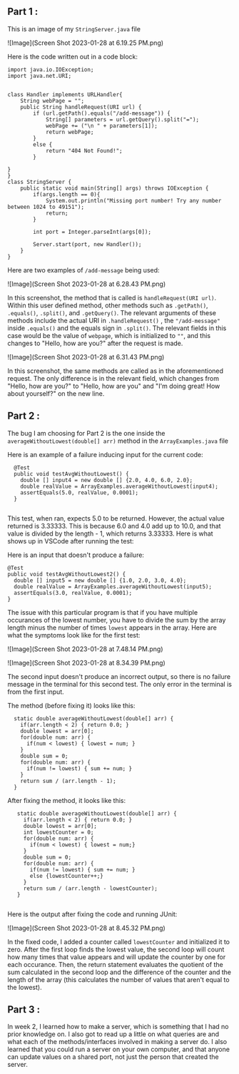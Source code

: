 __Part 1__ : 
---

This is an image of my `StringServer.java` file

![Image](Screen Shot 2023-01-28 at 6.19.25 PM.png)

Here is the code written out in a code block:
```
import java.io.IOException;
import java.net.URI;


class Handler implements URLHandler{
    String webPage = "";
    public String handleRequest(URI url) {
        if (url.getPath().equals("/add-message")) {
            String[] parameters = url.getQuery().split("=");
            webPage += ("\n " + parameters[1]);
            return webPage;
        }
        else {
            return "404 Not Found!"; 
        }
        
}
}
class StringServer {
    public static void main(String[] args) throws IOException {
        if(args.length == 0){
            System.out.println("Missing port number! Try any number between 1024 to 49151");
            return;
        }

        int port = Integer.parseInt(args[0]);

        Server.start(port, new Handler());
    }
}
```
Here are two examples of `/add-message` being used:

![Image](Screen Shot 2023-01-28 at 6.28.43 PM.png)

In this screenshot, the method that is called is `handleRequest(URI url)`. Within this user defined method, other methods such as `.getPath()`, `.equals()`, `.split()`, and `.getQuery()`. The relevant arguments of these methods include the actual URI in `.handleRequest()` , the `"/add-message"` 
inside `.equals()` and the equals sign in `.split()`. The relevant fields in this case would be the value of `webpage`, which is initialized to `""`, and this changes to "Hello, how are you?" after the request is made.

![Image](Screen Shot 2023-01-28 at 6.31.43 PM.png)

In this screenshot, the same methods are called as in the aforementioned request. The only difference is in the relevant field, which changes from "Hello, how are you?" to "Hello, how are you" and "I'm doing great! How about yourself?" on the new line.


__Part 2__ : 
---

The bug I am choosing for Part 2 is the one inside the `averageWithoutLowest(double[] arr)` method in the `ArrayExamples.java` file

Here is an example of a failure inducing input for the current code:

```
  @Test
  public void testAvgWithoutLowest() {
    double [] input4 = new double [] {2.0, 4.0, 6.0, 2.0};
    double realValue = ArrayExamples.averageWithoutLowest(input4);
    assertEquals(5.0, realValue, 0.0001);
  }
  
  ```
  This test, when ran, expects 5.0 to be returned. However, the actual value returned is 3.33333. This is because 6.0 and 4.0 add up to 10.0, and that value is divided by the length - 1, which returns 3.33333. Here is what shows up in VSCode after running the test:
  
  
  
  Here is an input that doesn't produce a failure:
  
  ```
  @Test
  public void testAvgWithoutLowest2() {
    double [] input5 = new double [] {1.0, 2.0, 3.0, 4.0};
    double realValue = ArrayExamples.averageWithoutLowest(input5);
    assertEquals(3.0, realValue, 0.0001);
  }
  
  ```
  
  
 
The issue with this particular program is that if you have multiple occurances of the lowest number, you have to divide the sum by the array length minus the number of times `lowest` appears in the array. Here are what the symptoms look like for the first test:

 ![Image](Screen Shot 2023-01-28 at 7.48.14 PM.png)
 
 
![Image](Screen Shot 2023-01-28 at 8.34.39 PM.png)
 
The second input doesn't produce an incorrect output, so there is no failure message in the terminal for this second test. The only error in the terminal is from the first input.

The method (before fixing it) looks like this:

```
  static double averageWithoutLowest(double[] arr) {
    if(arr.length < 2) { return 0.0; }
    double lowest = arr[0];
    for(double num: arr) {
      if(num < lowest) { lowest = num; }
    }
    double sum = 0;
    for(double num: arr) {
      if(num != lowest) { sum += num; }
    }
    return sum / (arr.length - 1);
  }
 ``` 
  
  After fixing the method, it looks like this:
  
 ```
    static double averageWithoutLowest(double[] arr) {
      if(arr.length < 2) { return 0.0; }
      double lowest = arr[0];
      int lowestCounter = 0;
      for(double num: arr) {
        if(num < lowest) { lowest = num;}
      }
      double sum = 0;
      for(double num: arr) {
        if(num != lowest) { sum += num; }
        else {lowestCounter++;}
      }
      return sum / (arr.length - lowestCounter);
    }
    
 ```
 
 Here is the output after fixing the code and running JUnit:
 
 ![Image](Screen Shot 2023-01-28 at 8.45.32 PM.png)
 
 In the fixed code, I added a counter called `lowestCounter` and initialized it to zero. After the first loop finds the lowest value, the second loop will count how many times that value appears and will update the counter by one for each occurance. Then, the return statement evaluates the quotient of the sum calculated in the second loop and the difference of the counter and the length of the array (this calculates the number of values that aren't equal to the lowest).
 
__Part 3__ : 
---
In week 2, I learned how to make a server, which is something that I had no prior knowledge on. I also got to read up a little on what queries are and
what each of the methods/interfaces involved in making a server do. I also learned that you could run a server on your own computer, and that anyone can update values on a shared port, not just the person that created the server.
 

  
